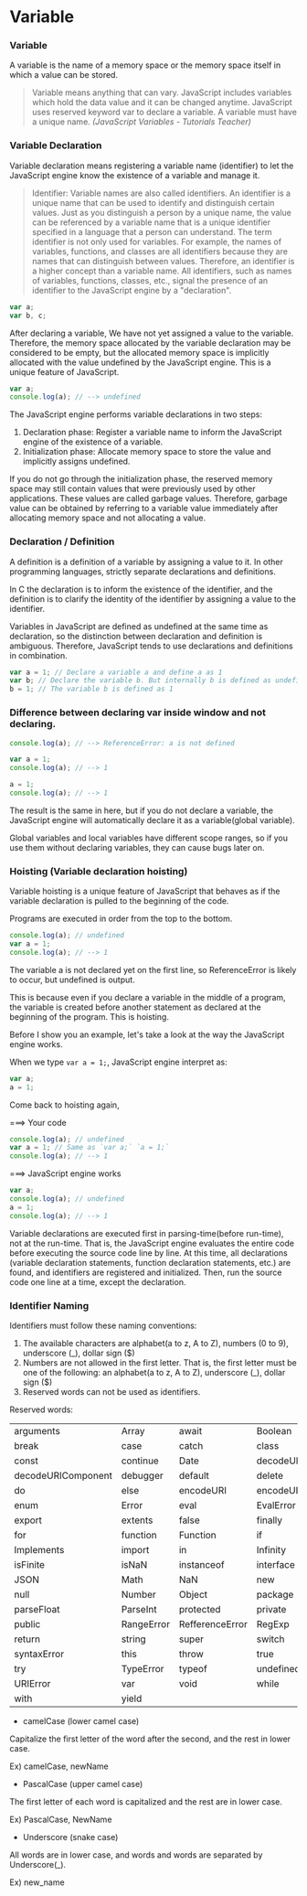 # Variable

### Variable

A variable is the name of a memory space or the memory space itself in which a value can be stored.

> Variable means anything that can vary. JavaScript includes variables which hold the data value and it can be changed anytime. JavaScript uses reserved keyword var to declare a variable. A variable must have a unique name. _\(JavaScript Variables - Tutorials Teacher\)_



### Variable Declaration

Variable declaration means registering a variable name \(identifier\) to let the JavaScript engine know the existence of a variable and manage it.

> Identifier: Variable names are also called identifiers. An identifier is a unique name that can be used to identify and distinguish certain values. Just as you distinguish a person by a unique name, the value can be referenced by a variable name that is a unique identifier specified in a language that a person can understand. The term identifier is not only used for variables. For example, the names of variables, functions, and classes are all identifiers because they are names that can distinguish between values. Therefore, an identifier is a higher concept than a variable name. All identifiers, such as names of variables, functions, classes, etc., signal the presence of an identifier to the JavaScript engine by a "declaration".

```javascript
var a;
var b, c;
```

After declaring a variable, We have not yet assigned a value to the variable. Therefore, the memory space allocated by the variable declaration may be considered to be empty, but the allocated memory space is implicitly allocated with the value undefined by the JavaScript engine. This is a unique feature of JavaScript.

```javascript
var a;
console.log(a); // --> undefined
```

The JavaScript engine performs variable declarations in two steps:

1. Declaration phase: Register a variable name to inform the JavaScript engine of the existence of a variable.
2. Initialization phase: Allocate memory space to store the value and implicitly assigns undefined.

If you do not go through the initialization phase, the reserved memory space may still contain values that were previously used by other applications. These values are called garbage values. Therefore, garbage value can be obtained by referring to a variable value immediately after allocating memory space and not allocating a value.



### Declaration / Definition

A definition is a definition of a variable by assigning a value to it. In other programming languages, strictly separate declarations and definitions.

In C the declaration is to inform the existence of the identifier, and the definition is to clarify the identity of the identifier by assigning a value to the identifier.

Variables in JavaScript are defined as undefined at the same time as declaration, so the distinction between declaration and definition is ambiguous. Therefore, JavaScript tends to use declarations and definitions in combination.

```javascript
var a = 1; // Declare a variable a and define a as 1
var b; // Declare the variable b. But internally b is defined as undefined.
b = 1; // The variable b is defined as 1
```



### Difference between declaring var inside window and not declaring.

```javascript
console.log(a); // --> ReferenceError: a is not defined
```

```javascript
var a = 1;
console.log(a); // --> 1
```

```javascript
a = 1;
console.log(a); // --> 1
```

The result is the same in here, but if you do not declare a variable, the JavaScript engine will automatically declare it as a variable\(global variable\).

Global variables and local variables have different scope ranges, so if you use them without declaring variables, they can cause bugs later on.



### Hoisting \(Variable declaration hoisting\)

Variable hoisting is a unique feature of JavaScript that behaves as if the variable declaration is pulled to the beginning of the code.

Programs are executed in order from the top to the bottom.

```javascript
console.log(a); // undefined
var a = 1;
console.log(a); // --> 1
```

The variable a is not declared yet on the first line, so ReferenceError is likely to occur, but undefined is output.

This is because even if you declare a variable in the middle of a program, the variable is created before another statement as declared at the beginning of the program. This is hoisting.

Before I show you an example, let's take a look at the way the JavaScript engine works.

When we type `var a = 1;`, JavaScript engine interpret as:

```javascript
var a;
a = 1;
```

Come back to hoisting again,

===&gt; Your code

```javascript
console.log(a); // undefined
var a = 1; // Same as `var a;` `a = 1;`
console.log(a); // --> 1
```

===&gt; JavaScript engine works

```javascript
var a;
console.log(a); // undefined
a = 1;
console.log(a); // --> 1
```

Variable declarations are executed first in parsing-time\(before run-time\), not at the run-time. That is, the JavaScript engine evaluates the entire code before executing the source code line by line. At this time, all declarations \(variable declaration statements, function declaration statements, etc.\) are found, and identifiers are registered and initialized. Then, run the source code one line at a time, except the declaration.



### Identifier Naming

Identifiers must follow these naming conventions:

1. The available characters are alphabet\(a to z, A to Z\), numbers \(0 to 9\), underscore \(\_\), dollar sign \($\)
2. Numbers are not allowed in the first letter. That is, the first letter must be one of the following: an alphabet\(a to z, A to Z\), underscore \(\_\), dollar sign \($\)
3. Reserved words can not be used as identifiers.

Reserved words:

|  |  |  |  |
| :--- | :--- | :--- | :--- |
| arguments | Array | await | Boolean |
| break | case | catch | class |
| const | continue | Date | decodeURI |
| decodeURIComponent | debugger | default | delete |
| do | else | encodeURI | encodeURIComponent |
| enum | Error | eval | EvalError |
| export | extents | false | finally |
| for | function | Function | if |
| Implements | import | in | Infinity |
| isFinite | isNaN | instanceof | interface |
| JSON | Math | NaN | new |
| null | Number | Object | package |
| parseFloat | ParseInt | protected | private |
| public | RangeError | RefferenceError | RegExp |
| return | string | super | switch |
| syntaxError | this | throw | true |
| try | TypeError | typeof | undefined |
| URIError | var | void | while |
| with | yield |  |  |

* camelCase \(lower camel case\)

Capitalize the first letter of the word after the second, and the rest in lower case.

Ex\) camelCase, newName   
   


* PascalCase \(upper camel case\)

The first letter of each word is capitalized and the rest are in lower case.

Ex\) PascalCase, NewName   
   


* Underscore \(snake case\)

All words are in lower case, and words and words are separated by Underscore\(\_\).

Ex\) new\_name

